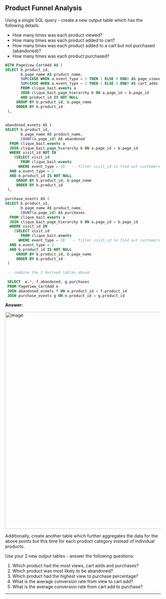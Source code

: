 ## Product Funnel Analysis

Using a single SQL query - create a new output table which has the following details:

- How many times was each product viewed?
- How many times was each product added to cart?
- How many times was each product added to a cart but not purchased (abandoned)?
- How many times was each product purchased?

````sql
WITH PageView_CartAdd AS (
SELECT b.product_id, 
	   b.page_name AS product_name,	
	   SUM(CASE WHEN a.event_type = 1 THEN 1 ELSE 0 END) AS page_views,
       SUM(CASE WHEN a.event_type = 2 THEN 1 ELSE 0 END) AS cart_adds
       FROM clique_bait.events a
       JOIN clique_bait.page_hierarchy b ON a.page_id = b.page_id
       AND product_id IS NOT NULL
     GROUP BY b.product_id, b.page_name
     ORDER BY b.product_id
 ),
  
  
abandoned_evnets AS (
SELECT b.product_id, 
	   b.page_name AS product_name,
       COUNT(a.page_id) AS abandoned
  FROM clique_bait.events a
  JOIN clique_bait.page_hierarchy b ON a.page_id = b.page_id 
  WHERE visit_id NOT IN  
    (SELECT visit_id
       FROM clique_bait.events
      WHERE event_type = 3)   -- filter visit_id to find out customers who don't have purchase events
  AND a.event_type = 2
  AND b.product_id IS NOT NULL
     GROUP BY b.product_id, b.page_name
     ORDER BY b.product_id
 ),
    
purchase_events AS (
SELECT b.product_id, 
	   b.page_name AS product_name,
       COUNT(a.page_id) AS purchases
  FROM clique_bait.events a
  JOIN clique_bait.page_hierarchy b ON a.page_id = b.page_id 
  WHERE visit_id IN  
    (SELECT visit_id
       FROM clique_bait.events
      WHERE event_type = 3)   -- filter visit_id to find out customers who have purchase events
  AND a.event_type = 2
  AND b.product_id IS NOT NULL
     GROUP BY b.product_id, b.page_name
     ORDER BY b.product_id
 )
    
 -- combine the 3 derived tables above
  
 SELECT  e.*, f.abandoned, g.purchases
 FROM PageView_CartAdd e
 JOIN abandoned_evnets f ON e.product_id = f.product_id
 JOIN purchase_events g ON e.product_id = g.product_id
````

**Answer:**

<img width="700" alt="image" src="https://user-images.githubusercontent.com/61902789/144623880-8dce52b4-7b66-4c16-9998-feaa112d4c6e.png">


Additionally, create another table which further aggregates the data for the above points but this time for each product category instead of individual products.

Use your 2 new output tables - answer the following questions:

1. Which product had the most views, cart adds and purchases?
2. Which product was most likely to be abandoned?
3. Which product had the highest view to purchase percentage?
4. What is the average conversion rate from view to cart add?
5. What is the average conversion rate from cart add to purchase?

***
